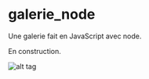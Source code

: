 # galerie_node

Une galerie fait en JavaScript avec node.

En construction.

![alt tag](https://media.giphy.com/media/UBSQSpyFUSgcE/giphy.gif)
